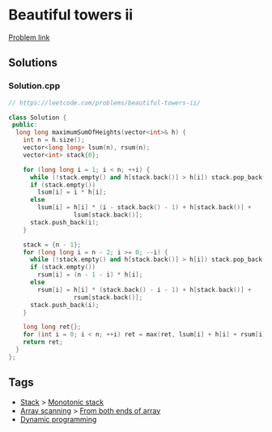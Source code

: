 # Beautiful towers ii

[Problem link](https://leetcode.com/problems/beautiful-towers-ii/)

## Solutions


### Solution.cpp
```cpp
// https://leetcode.com/problems/beautiful-towers-ii/

class Solution {
 public:
  long long maximumSumOfHeights(vector<int>& h) {
    int n = h.size();
    vector<long long> lsum(n), rsum(n);
    vector<int> stack{0};

    for (long long i = 1; i < n; ++i) {
      while (!stack.empty() and h[stack.back()] > h[i]) stack.pop_back();
      if (stack.empty())
        lsum[i] = i * h[i];
      else
        lsum[i] = h[i] * (i - stack.back() - 1) + h[stack.back()] +
                  lsum[stack.back()];
      stack.push_back(i);
    }

    stack = {n - 1};
    for (long long i = n - 2; i >= 0; --i) {
      while (!stack.empty() and h[stack.back()] > h[i]) stack.pop_back();
      if (stack.empty())
        rsum[i] = (n - 1 - i) * h[i];
      else
        rsum[i] = h[i] * (stack.back() - i - 1) + h[stack.back()] +
                  rsum[stack.back()];
      stack.push_back(i);
    }

    long long ret{};
    for (int i = 0; i < n; ++i) ret = max(ret, lsum[i] + h[i] + rsum[i]);
    return ret;
  }
};
```
## Tags

* [Stack](/README.md#Stack) > [Monotonic stack](/README.md#Stack-Monotonic_stack)
* [Array scanning](/README.md#Array_scanning) > [From both ends of array](/README.md#Array_scanning-From_both_ends_of_array)
* [Dynamic programming](/README.md#Dynamic_programming)
